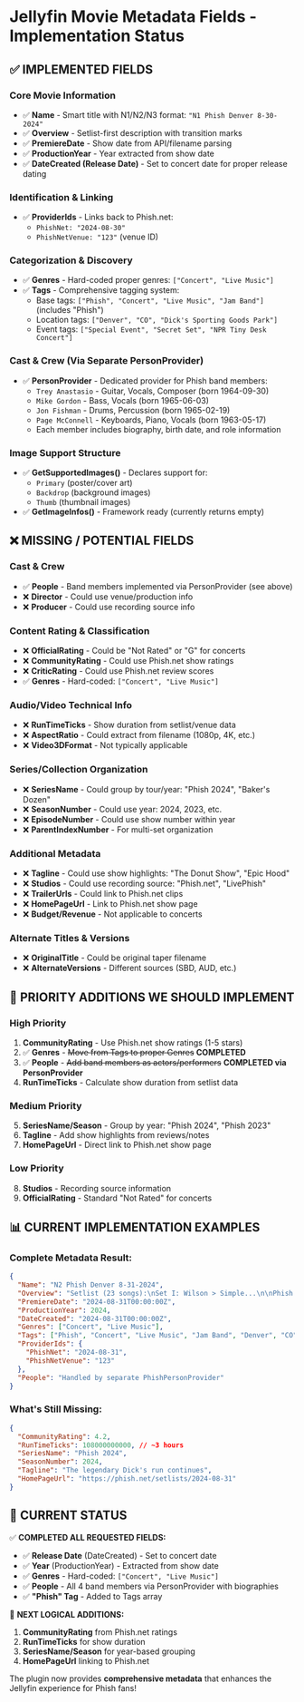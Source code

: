 # Jellyfin Movie Metadata Fields - Implementation Status

## ✅ **IMPLEMENTED FIELDS**

### **Core Movie Information**
- ✅ **Name** - Smart title with N1/N2/N3 format: `"N1 Phish Denver 8-30-2024"`
- ✅ **Overview** - Setlist-first description with transition marks
- ✅ **PremiereDate** - Show date from API/filename parsing  
- ✅ **ProductionYear** - Year extracted from show date
- ✅ **DateCreated (Release Date)** - Set to concert date for proper release dating

### **Identification & Linking**
- ✅ **ProviderIds** - Links back to Phish.net:
  - `PhishNet: "2024-08-30"`
  - `PhishNetVenue: "123"` (venue ID)

### **Categorization & Discovery**
- ✅ **Genres** - Hard-coded proper genres: `["Concert", "Live Music"]`
- ✅ **Tags** - Comprehensive tagging system:
  - Base tags: `["Phish", "Concert", "Live Music", "Jam Band"]` (includes "Phish")
  - Location tags: `["Denver", "CO", "Dick's Sporting Goods Park"]`
  - Event tags: `["Special Event", "Secret Set", "NPR Tiny Desk Concert"]`

### **Cast & Crew (Via Separate PersonProvider)**
- ✅ **PersonProvider** - Dedicated provider for Phish band members:
  - `Trey Anastasio` - Guitar, Vocals, Composer (born 1964-09-30)
  - `Mike Gordon` - Bass, Vocals (born 1965-06-03)
  - `Jon Fishman` - Drums, Percussion (born 1965-02-19)
  - `Page McConnell` - Keyboards, Piano, Vocals (born 1963-05-17)
  - Each member includes biography, birth date, and role information

### **Image Support Structure**
- ✅ **GetSupportedImages()** - Declares support for:
  - `Primary` (poster/cover art)
  - `Backdrop` (background images)
  - `Thumb` (thumbnail images)
- ✅ **GetImageInfos()** - Framework ready (currently returns empty)

## ❌ **MISSING / POTENTIAL FIELDS**

### **Cast & Crew**
- ✅ **People** - Band members implemented via PersonProvider (see above)
- ❌ **Director** - Could use venue/production info
- ❌ **Producer** - Could use recording source info

### **Content Rating & Classification**  
- ❌ **OfficialRating** - Could be "Not Rated" or "G" for concerts
- ❌ **CommunityRating** - Could use Phish.net show ratings
- ❌ **CriticRating** - Could use Phish.net review scores
- ✅ **Genres** - Hard-coded: `["Concert", "Live Music"]`

### **Audio/Video Technical Info**
- ❌ **RunTimeTicks** - Show duration from setlist/venue data
- ❌ **AspectRatio** - Could extract from filename (1080p, 4K, etc.)
- ❌ **Video3DFormat** - Not typically applicable

### **Series/Collection Organization**  
- ❌ **SeriesName** - Could group by tour/year: "Phish 2024", "Baker's Dozen"
- ❌ **SeasonNumber** - Could use year: 2024, 2023, etc.
- ❌ **EpisodeNumber** - Could use show number within year
- ❌ **ParentIndexNumber** - For multi-set organization

### **Additional Metadata**
- ❌ **Tagline** - Could use show highlights: "The Donut Show", "Epic Hood"
- ❌ **Studios** - Could use recording source: "Phish.net", "LivePhish"
- ❌ **TrailerUrls** - Could link to Phish.net clips
- ❌ **HomePageUrl** - Link to Phish.net show page
- ❌ **Budget/Revenue** - Not applicable to concerts

### **Alternate Titles & Versions**
- ❌ **OriginalTitle** - Could be original taper filename
- ❌ **AlternateVersions** - Different sources (SBD, AUD, etc.)

## 🎯 **PRIORITY ADDITIONS WE SHOULD IMPLEMENT**

### **High Priority** 
1. **CommunityRating** - Use Phish.net show ratings (1-5 stars)
2. ✅ **Genres** - ~~Move from Tags to proper Genres~~ **COMPLETED**
3. ✅ **People** - ~~Add band members as actors/performers~~ **COMPLETED via PersonProvider**
4. **RunTimeTicks** - Calculate show duration from setlist data

### **Medium Priority**  
5. **SeriesName/Season** - Group by year: "Phish 2024", "Phish 2023"
6. **Tagline** - Add show highlights from reviews/notes
7. **HomePageUrl** - Direct link to Phish.net show page

### **Low Priority**
8. **Studios** - Recording source information
9. **OfficialRating** - Standard "Not Rated" for concerts

## 📊 **CURRENT IMPLEMENTATION EXAMPLES**

### **Complete Metadata Result:**
```json
{
  "Name": "N2 Phish Denver 8-31-2024",
  "Overview": "Setlist (23 songs):\nSet I: Wilson > Simple...\n\nPhish concert performed on August 31, 2024 at Dick's Sporting Goods Park, Denver, CO",
  "PremiereDate": "2024-08-31T00:00:00Z",
  "ProductionYear": 2024,
  "DateCreated": "2024-08-31T00:00:00Z",
  "Genres": ["Concert", "Live Music"],
  "Tags": ["Phish", "Concert", "Live Music", "Jam Band", "Denver", "CO", "Dick's Sporting Goods Park"],
  "ProviderIds": {
    "PhishNet": "2024-08-31",
    "PhishNetVenue": "123"
  },
  "People": "Handled by separate PhishPersonProvider"
}
```

### **What's Still Missing:**
```json
{
  "CommunityRating": 4.2,
  "RunTimeTicks": 108000000000, // ~3 hours
  "SeriesName": "Phish 2024",
  "SeasonNumber": 2024,
  "Tagline": "The legendary Dick's run continues",
  "HomePageUrl": "https://phish.net/setlists/2024-08-31"
}
```

## 🎸 **CURRENT STATUS**

✅ **COMPLETED ALL REQUESTED FIELDS:**
- ✅ **Release Date** (DateCreated) - Set to concert date
- ✅ **Year** (ProductionYear) - Extracted from show date  
- ✅ **Genres** - Hard-coded: `["Concert", "Live Music"]`
- ✅ **People** - All 4 band members via PersonProvider with biographies
- ✅ **"Phish" Tag** - Added to Tags array

🎯 **NEXT LOGICAL ADDITIONS:**
1. **CommunityRating** from Phish.net ratings
2. **RunTimeTicks** for show duration
3. **SeriesName/Season** for year-based grouping
4. **HomePageUrl** linking to Phish.net

The plugin now provides **comprehensive metadata** that enhances the Jellyfin experience for Phish fans!
